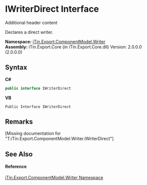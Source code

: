 # IWriterDirect Interface
Additional header content 

Declares a direct writer.

**Namespace:**&nbsp;<a href="N_iTin_Export_ComponentModel_Writer">iTin.Export.ComponentModel.Writer</a><br />**Assembly:**&nbsp;iTin.Export.Core (in iTin.Export.Core.dll) Version: 2.0.0.0 (2.0.0.0)

## Syntax

**C#**<br />
``` C#
public interface IWriterDirect
```

**VB**<br />
``` VB
Public Interface IWriterDirect
```


## Remarks
\[Missing <remarks> documentation for "T:iTin.Export.ComponentModel.Writer.IWriterDirect"\]

## See Also


#### Reference
<a href="N_iTin_Export_ComponentModel_Writer">iTin.Export.ComponentModel.Writer Namespace</a><br />